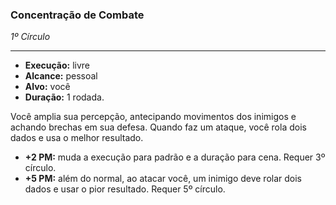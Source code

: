 ### Concentração de Combate
*1º Círculo*
___
- **Execução:** livre
- **Alcance:** pessoal
- **Alvo:** você
- **Duração:** 1 rodada.

Você amplia sua percepção, antecipando movimentos dos inimigos e achando brechas em sua defesa. Quando faz um ataque, você rola dois dados e usa o melhor resultado.

- **+2 PM:** muda a execução para padrão e a duração para cena. Requer 3º círculo.
- **+5 PM:** além do normal, ao atacar você, um inimigo deve rolar dois dados e usar o pior resultado. Requer 5º círculo.